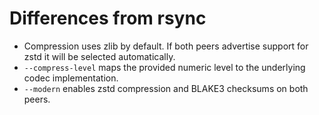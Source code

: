 # Differences from rsync

* Compression uses zlib by default. If both peers advertise support for zstd it will be selected automatically.
* `--compress-level` maps the provided numeric level to the underlying codec implementation.
* `--modern` enables zstd compression and BLAKE3 checksums on both peers.
